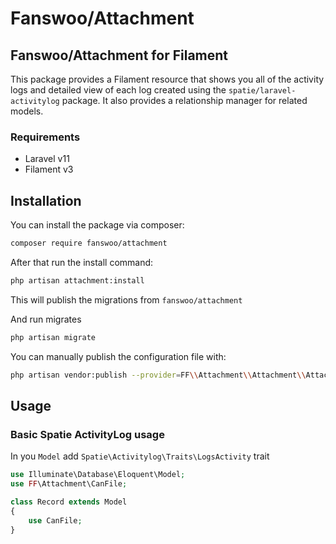 # Fanswoo/Attachment

## Fanswoo/Attachment for Filament

This package provides a Filament resource that shows you all of the activity logs and detailed view of each log created using the `spatie/laravel-activitylog` package. It also provides a relationship manager for related models.

### Requirements

-   Laravel v11
-   Filament v3

## Installation

You can install the package via composer:

```bash
composer require fanswoo/attachment
```

After that run the install command:

```bash
php artisan attachment:install
```

This will publish the migrations from `fanswoo/attachment`

And run migrates

```bash
php artisan migrate
```

You can manually publish the configuration file with:

```bash
php artisan vendor:publish --provider=FF\\Attachment\\Attachment\\AttachmentProvider --tag=migrations
```

## Usage

### Basic Spatie ActivityLog usage

In you `Model` add `Spatie\Activitylog\Traits\LogsActivity` trait

```php
use Illuminate\Database\Eloquent\Model;
use FF\Attachment\CanFile;

class Record extends Model
{
    use CanFile;
}
```
